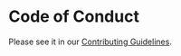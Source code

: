 # Code of Conduct

Please see it in our [Contributing Guidelines](../CONTRIBUTING.md#code-of-conduct).
